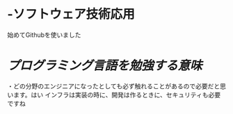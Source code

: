 # -ソフトウェア技術応用

始めてGithubを使いました

# *プログラミング言語を勉強する意味*

・どの分野のエンジニアになったとしても必ず触れることがあるので必要だと思います。はい
インフラは実装の時に、開発は作るときに、セキュリティも必要ですね
